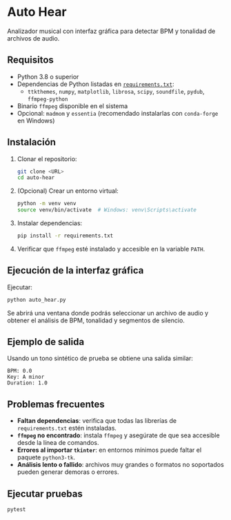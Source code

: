 # Auto Hear

Analizador musical con interfaz gráfica para detectar BPM y tonalidad de archivos de audio.

## Requisitos

- Python 3.8 o superior
- Dependencias de Python listadas en [`requirements.txt`](requirements.txt):
  - `ttkthemes`, `numpy`, `matplotlib`, `librosa`, `scipy`, `soundfile`, `pydub`, `ffmpeg-python`
- Binario `ffmpeg` disponible en el sistema
- Opcional: `madmom` y `essentia` (recomendado instalarlas con `conda-forge` en Windows)

## Instalación

1. Clonar el repositorio:
   ```bash
   git clone <URL>
   cd auto-hear
   ```
2. (Opcional) Crear un entorno virtual:
   ```bash
   python -m venv venv
   source venv/bin/activate  # Windows: venv\Scripts\activate
   ```
3. Instalar dependencias:
   ```bash
   pip install -r requirements.txt
   ```
4. Verificar que `ffmpeg` esté instalado y accesible en la variable `PATH`.

## Ejecución de la interfaz gráfica

Ejecutar:
```bash
python auto_hear.py
```
Se abrirá una ventana donde podrás seleccionar un archivo de audio y obtener el análisis de BPM, tonalidad y segmentos de silencio.

## Ejemplo de salida

Usando un tono sintético de prueba se obtiene una salida similar:
```text
BPM: 0.0
Key: A minor
Duration: 1.0
```

## Problemas frecuentes

- **Faltan dependencias**: verifica que todas las librerías de `requirements.txt` estén instaladas.
- **`ffmpeg` no encontrado**: instala `ffmpeg` y asegúrate de que sea accesible desde la línea de comandos.
- **Errores al importar `tkinter`**: en entornos mínimos puede faltar el paquete `python3-tk`.
- **Análisis lento o fallido**: archivos muy grandes o formatos no soportados pueden generar demoras o errores.

## Ejecutar pruebas

```bash
pytest
```

